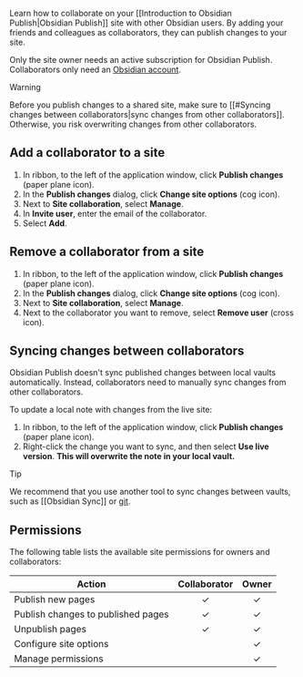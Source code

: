 Learn how to collaborate on your [[Introduction to Obsidian Publish|Obsidian Publish]] site with other Obsidian users. By adding your friends and colleagues as collaborators, they can publish changes to your site.

Only the site owner needs an active subscription for Obsidian Publish. Collaborators only need an [Obsidian account](https://obsidian.md/account).

> [!warning]
> Before you publish changes to a shared site, make sure to [[#Syncing changes between collaborators|sync changes from other collaborators]]. Otherwise, you risk overwriting changes from other collaborators.

## Add a collaborator to a site

1. In ribbon, to the left of the application window, click **Publish changes** (paper plane icon).
1. In the **Publish changes** dialog, click **Change site options** (cog icon).
1. Next to **Site collaboration**, select **Manage**.
1. In **Invite user**, enter the email of the collaborator.
1. Select **Add**.

## Remove a collaborator from a site

1. In ribbon, to the left of the application window, click **Publish changes** (paper plane icon).
1. In the **Publish changes** dialog, click **Change site options** (cog icon).
1. Next to **Site collaboration**, select **Manage**.
1. Next to the collaborator you want to remove, select **Remove user** (cross icon).

## Syncing changes between collaborators

Obsidian Publish doesn't sync published changes between local vaults automatically. Instead, collaborators need to manually sync changes from other collaborators.

To update a local note with changes from the live site:

1. In ribbon, to the left of the application window, click **Publish changes** (paper plane icon).
1. Right-click the change you want to sync, and then select **Use live version**. **This will overwrite the note in your local vault.**

> [!tip]
> We recommend that you use another tool to sync changes between vaults, such as [[Obsidian Sync]] or [git](https://git-scm.com/).

## Permissions

The following table lists the available site permissions for owners and collaborators:

| Action                             | Collaborator | Owner |
|------------------------------------|:------------:|:-----:|
| Publish new pages                  | ✓            | ✓     |
| Publish changes to published pages | ✓            | ✓     |
| Unpublish pages                    | ✓            | ✓     |
| Configure site options             |              | ✓     |
| Manage permissions                 |              | ✓     |
